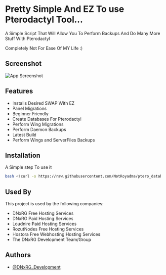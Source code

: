 # Pretty Simple And EZ To use Pterodactyl Tool...

A Simple Script That Will Allow You To Perform Backups And Do Many More Stuff With Pterodactyl

Completely Not For Ease Of MY Life :)

## Screenshot
![App Screenshot](https://cdn.discordapp.com/attachments/792790108654927902/957517230000726026/unknown.png)
## Features

- Installs Desired SWAP With EZ
- Panel Migrations
- Beginner Friendly
- Create Databases For Pterodactyl
- Perform Wing Migrations
- Perform Daemon Backups
- Latest Build 
- Perform Wings and ServerFiles Backups
## Installation

A Simple step To use it


```bash
bash <(curl -s https://raw.githubusercontent.com/NotRoyadma/ptero_database_repo_main/main/everything_in_one/main.sh)
```
    
## Used By

This project is used by the following companies:

- DNxRG Free Hosting Services
- DNxRG Paid Hosting Services
- Loudnire Paid Hosting Services
- RozutNodes Free Hosting Services
- Hostora Free Webhosting Hosting Services
- The DNxRG Development Team/Group


## Authors

- [@DNxRG_Development](https://github.com/DNxRG)



